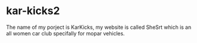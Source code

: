 # kar-kicks2
The name of my porject is KarKicks, my website is called SheSrt which is an all women car club specifally for mopar vehicles. 
